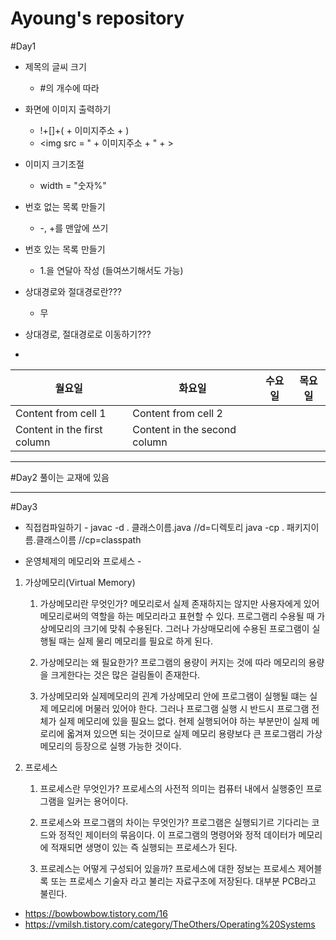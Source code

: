 # Ayoung's repository

#Day1

- 제목의 글씨 크기
  - #의 개수에 따라

- 화면에 이미지 출력하기
  - !+[]+( + 이미지주소 + )
  - <img
     src = " + 이미지주소 + " + >
- 이미지 크기조절
  - width = "숫자%"

- 번호 없는 목록 만들기
  - -, +를 맨앞에 쓰기

- 번호 있는 목록 만들기
  - 1.을 연달아 작성 (들여쓰기해서도 가능)

- 상대경로와 절대경로란???
  - 무
- 상대경로, 절대경로로 이동하기???

- 
월요일 | 화요일 | 수요일 | 목요일 
---- | ---- | ---- | ---- 
Content from cell 1 | Content from cell 2 | |
Content in the first column | Content in the second column | |

-------------------------------------------------------------------------------------------------------

#Day2
풀이는 교재에 있음

-------------------------------------------------------------------------------------------------------

#Day3

- 직접컴파일하기 -
javac -d . 클래스이름.java //d=디렉토리
java -cp . 패키지이름.클래스이름 //cp=classpath


- 운영체제의 메모리와 프로세스 -

1. 가상메모리(Virtual Memory)
   1. 가상메모리란 무엇인가?
   메모리로서 실제 존재하지는 않지만 사용자에게 있어 메모리로써의 역할을 하는 메모리라고 표현할 수 있다. 프로그램리 수용될 때 가상메모리의 크기에 맞춰 수용된다. 그러나 가상매모리에 수용된 프로그램이 실행될 때는 실제 물리 메모리를 필요로 하게 된다.
   
   1. 가상메모리는 왜 필요한가?
   프로그램의 용량이 커지는 것에 따라 메모리의 용량을 크게한다는 것은 많은 걸림돌이 존재한다.
   
   1. 가상메모리와 실제메모리의 괸계
   가상메모리 안에 프로그램이 실행될 떄는 실제 메모리에 머물러 있어야 한다. 그러나 프로그램 실행 시 반드시 프로그램 전체가 실제 메모리에 있을 필요느 없다. 현제 실행되어야 하는 부분만이 실제 메로리에 옯겨져 있으면 되는 것이므로 실제 메모리 용량보다 큰 프로그램리 가상 메모리의 등장으로 실행 가능한 것이다.


2. 프로세스
   1. 프로세스란 무엇인가?
   프로세스의 사전적 의미는 컴퓨터 내에서 실행중인 프로그램을 일커는 용어이다.
   
   1. 프로세스와 프로그램의 차이는 무엇인가?
   프로그램은 실행되기르 기다리는 코드와 정적인 제이터의 묶음이다. 이 프로그램의 명령어와 정적 데이터가 메모리에 적재되면 생명이 있는 즉 실행되는 프로세스가 된다.
   
   1. 프로레스는 어떻게 구성되어 있을까?
   프로세스에 대한 정보는 프로세스 제어블록 또는 프로세스 기술자 라고 불리는 자료구조에 저장된다. 대부분 PCB라고 불린다.
 
- https://bowbowbow.tistory.com/16
- https://vmilsh.tistory.com/category/TheOthers/Operating%20Systems
